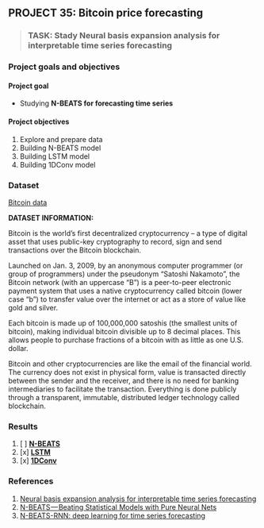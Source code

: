 ## PROJECT 35: Bitcoin price forecasting

> ### TASK: Stady Neural basis expansion analysis for interpretable time series forecasting


### Project goals and objectives

#### Project goal

- Studying **N-BEATS for forecasting time series**

#### Project objectives

1. Explore and prepare data 
2. Building N-BEATS model
3. Building LSTM model
4. Building 1DConv model

### Dataset

[Bitcoin data](https://www.coindesk.com/price/bitcoin/)

**DATASET INFORMATION:**

Bitcoin is the world’s first decentralized cryptocurrency – a type of digital asset that uses public-key cryptography to record, sign and send transactions over the Bitcoin blockchain.

Launched on Jan. 3, 2009, by an anonymous computer programmer (or group of programmers) under the pseudonym “Satoshi Nakamoto”, the Bitcoin network (with an uppercase “B”) is a peer-to-peer electronic payment system that uses a native cryptocurrency called bitcoin (lower case “b”) to transfer value over the internet or act as a store of value like gold and silver.

Each bitcoin is made up of 100,000,000 satoshis (the smallest units of bitcoin), making individual bitcoin divisible up to 8 decimal places. This allows people to purchase fractions of a bitcoin with as little as one U.S. dollar.

Bitcoin and other cryptocurrencies are like the email of the financial world. The currency does not exist in physical form, value is transacted directly between the sender and the receiver, and there is no need for banking intermediaries to facilitate the transaction. Everything is done publicly through a transparent, immutable, distributed ledger technology called blockchain.


### Results

1. [ ] [**N-BEATS**]()
2. [x] [**LSTM**](https://github.com/rttrif/TrifonovRS.Deep_Learning_Portfolio.github.io/blob/main/Project%2035:%20Bitcoin%20price%20forecasting/LSTM_model.ipynb)
3. [x] [**1DConv**](https://github.com/rttrif/TrifonovRS.Deep_Learning_Portfolio.github.io/blob/main/Project%2035:%20Bitcoin%20price%20forecasting/1DConv_model.ipynb)


### References

1. [Neural basis expansion analysis for interpretable time series forecasting](https://arxiv.org/pdf/1905.10437.pdf)
2. [N-BEATS — Beating Statistical Models with Pure Neural Nets](https://towardsdatascience.com/n-beats-beating-statistical-models-with-neural-nets-28a4ba4a4de8)
3. [N-BEATS-RNN: deep learning for time series forecasting](https://repositorio.ufscar.br/bitstream/handle/ufscar/13820/7%20-%20Disserta%c3%a7%c3%a3o%20-%20Vers%c3%a3o%20Definitiva.pdf?sequence=1&isAllowed=y)

